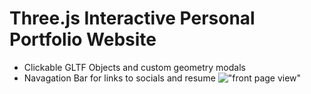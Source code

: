 # Three.js Interactive Personal Portfolio Website
- Clickable GLTF Objects and custom geometry modals
- Navagation Bar for links to socials and resume
!["front page view"](https://github.com/d-tidwell/darek-tidwell-portfolio/blob/main/img_2d/Screenshot%202023-04-27%20163152.png?raw=true)
